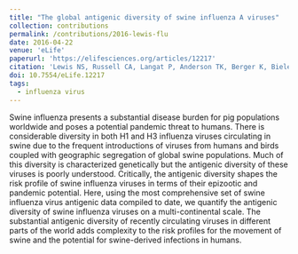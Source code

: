 ```yaml
---
title: "The global antigenic diversity of swine influenza A viruses"
collection: contributions
permalink: /contributions/2016-lewis-flu
date: 2016-04-22
venue: 'eLife'
paperurl: 'https://elifesciences.org/articles/12217'
citation: 'Lewis NS, Russell CA, Langat P, Anderson TK, Berger K, Bielejec F, Burke DF, <b>Dudas G</b>, Fonville JM, Fouchier RAM, Kellam P, Koel BF, Lemey P, Nguyen T, Nuansrichy B, Peiris MJS, Saito T, Simon G, Skepner E, Takemae N, Webby RJ, Van Reeth K, Brookes SM, Larsen L, Watson SJ, Brown IH, Vincent AL, 2016. &quot;The global antigenic diversity of swine influenza A viruses&quot;. <i>eLife</i> 5: e12217.'
doi: 10.7554/eLife.12217
tags:
  - influenza virus
---
```



Swine influenza presents a substantial disease burden for pig populations worldwide and poses a potential pandemic threat to humans.
There is considerable diversity in both H1 and H3 influenza viruses circulating in swine due to the frequent introductions of viruses from humans and birds coupled with geographic segregation of global swine populations.
Much of this diversity is characterized genetically but the antigenic diversity of these viruses is poorly understood.
Critically, the antigenic diversity shapes the risk profile of swine influenza viruses in terms of their epizootic and pandemic potential.
Here, using the most comprehensive set of swine influenza virus antigenic data compiled to date, we quantify the antigenic diversity of swine influenza viruses on a multi-continental scale.
The substantial antigenic diversity of recently circulating viruses in different parts of the world adds complexity to the risk profiles for the movement of swine and the potential for swine-derived infections in humans.
